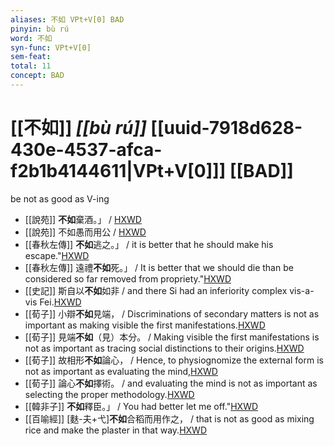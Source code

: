 ```yaml
---
aliases: 不如 VPt+V[0] BAD
pinyin: bù rú
word: 不如
syn-func: VPt+V[0]
sem-feat: 
total: 11
concept: BAD 
---
```

# [[不如]] *[[bù rú]]*  [[uuid-7918d628-430e-4537-afca-f2b1b4144611|VPt+V[0]]] [[BAD]]
be not as good as V-ing
 - [[說苑]] **不如**棄酒。」 / [HXWD](https://hxwd.org/textview.html?location=CH1a0907_CHANT_010-21a.16)
 - [[說苑]] 不如愚而用公 / [HXWD](https://hxwd.org/textview.html?location=CH1a0907_CHANT_016-15a.3)
 - [[春秋左傳]] **不如**逃之。」 / it is better that he should make his escape."[HXWD](https://hxwd.org/textview.html?location=KR1e0001_tls_004-38a.58)
 - [[春秋左傳]] 遠禮**不如**死。」 / It is better that we should die than be considered so far removed from propriety."[HXWD](https://hxwd.org/textview.html?location=KR1e0001_tls_006-315a.14)
 - [[史記]] 斯自以**不如**如非
                     / and there Si had an inferiority complex vis-a-vis Fei.[HXWD](https://hxwd.org/textview.html?location=KR2a0001_tls_063-13a.10)
 - [[荀子]] 小辯**不如**見端，
                     / Discriminations of secondary matters is not as important as making visible the first manifestations.[HXWD](https://hxwd.org/textview.html?location=KR3a0002_tls_005-11a.23)
 - [[荀子]] 見端**不如**（見）本分。
                     / Making visible the first manifestations is not as important as tracing social distinctions to their origins.[HXWD](https://hxwd.org/textview.html?location=KR3a0002_tls_005-11a.24)
 - [[荀子]] 故相形**不如**論心，
                     / Hence, to physiognomize the external form is not as important as evaluating the mind,[HXWD](https://hxwd.org/textview.html?location=KR3a0002_tls_005-1a.13)
 - [[荀子]] 論心**不如**擇術。
                     / and evaluating the mind is not as important as selecting the proper methodology.[HXWD](https://hxwd.org/textview.html?location=KR3a0002_tls_005-1a.14)
 - [[韓非子]] **不如**釋臣。」 / You had better let me off."[HXWD](https://hxwd.org/textview.html?location=KR3c0005_tls_022-38a.8)
 - [[百喻經]] [麩-夫+弋]**不如**合稻而用作之， / that is not as good as mixing rice and make the plaster in that way.[HXWD](https://hxwd.org/textview.html?location=KR6b0066_T_002-0549a.9)